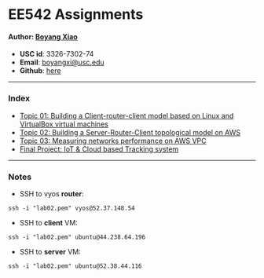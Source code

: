 # EE542 Assignments

#### Author: [Boyang Xiao](https://www.linkedin.com/in/boyang-xiao-40b644225/)

- **USC id**:		3326-7302-74
- **Email**:		<a href="mailto:boyangxi@usc.edu">boyangxi@usc.edu</a>
- **Github**:	[here](https://github.com/)

---

### Index

- [Topic 01: Building a Client-router-client model based on Linux and VirtualBox virtual machines](https://github.com/SeanXiaoby/ee542_projects/tree/main/Assignment_01)
- [Topic 02: Building a Server-Router-Client topological model on AWS](https://github.com/SeanXiaoby/ee542_projects/tree/main/Assignment_02)
- [Topic 03: Measuring networks performance on AWS VPC](https://github.com/SeanXiaoby/ee542_projects/tree/main/Assignment_03)
- [Final Project: IoT & Cloud based Tracking system](https://github.com/SeanXiaoby/ee542_projects/tree/main/Final%20Project)

---
### Notes

- SSH to vyos **router**:

```shell
ssh -i "lab02.pem" vyos@52.37.148.54
```

- SSH to **client** VM:

```shell
ssh -i "lab02.pem" ubuntu@44.238.64.196
```

- SSH to **server** VM:

```shell
ssh -i "lab02.pem" ubuntu@52.38.44.116
```
